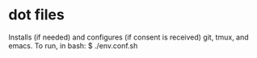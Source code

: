 # dot files
Installs (if needed) and configures (if consent is received) git, tmux, and emacs. To run, in bash: 
$ ./env.conf.sh
